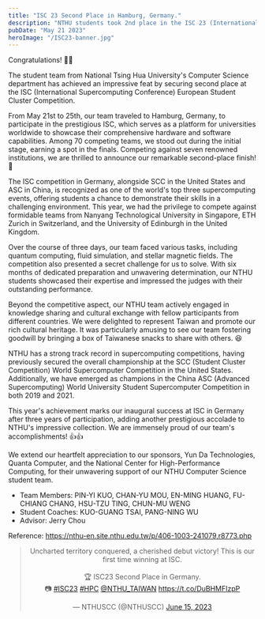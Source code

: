 ```yaml
---
title: "ISC 23 Second Place in Hamburg, Germany."
description: "NTHU students took 2nd place in the ISC 23 (International Supercomputing Conference Student Cluster Competition) held in Hamburg, Germany from May 21 to 25."
pubDate: "May 21 2023"
heroImage: "/ISC23-banner.jpg"
---
```


Congratulations! 🎉🎉 

The student team from National Tsing Hua University's Computer Science department has achieved an impressive feat by securing second place at the ISC (International Supercomputing Conference) European Student Cluster Competition.

From May 21st to 25th, our team traveled to Hamburg, Germany, to participate in the prestigious ISC, which serves as a platform for universities worldwide to showcase their comprehensive hardware and software capabilities. Among 70 competing teams, we stood out during the initial stage, earning a spot in the finals. Competing against seven renowned institutions, we are thrilled to announce our remarkable second-place finish! 🥈

The ISC competition in Germany, alongside SCC in the United States and ASC in China, is recognized as one of the world's top three supercomputing events, offering students a chance to demonstrate their skills in a challenging environment. This year, we had the privilege to compete against formidable teams from Nanyang Technological University in Singapore, ETH Zurich in Switzerland, and the University of Edinburgh in the United Kingdom.

Over the course of three days, our team faced various tasks, including quantum computing, fluid simulation, and stellar magnetic fields. The competition also presented a secret challenge for us to solve. With six months of dedicated preparation and unwavering determination, our NTHU students showcased their expertise and impressed the judges with their outstanding performance.

Beyond the competitive aspect, our NTHU team actively engaged in knowledge sharing and cultural exchange with fellow participants from different countries. We were delighted to represent Taiwan and promote our rich cultural heritage. It was particularly amusing to see our team fostering goodwill by bringing a box of Taiwanese snacks to share with others. 😆

NTHU has a strong track record in supercomputing competitions, having previously secured the overall championship at the SCC (Student Cluster Competition) World Supercomputer Competition in the United States. Additionally, we have emerged as champions in the China ASC (Advanced Supercomputing) World University Student Supercomputer Competition in both 2019 and 2021.

This year's achievement marks our inaugural success at ISC in Germany after three years of participation, adding another prestigious accolade to NTHU's impressive collection. We are immensely proud of our team's accomplishments! 👍👍

We extend our heartfelt appreciation to our sponsors, Yun Da Technologies, Quanta Computer, and the National Center for High-Performance Computing, for their unwavering support of our NTHU Computer Science student team.

- Team Members: PIN-YI KUO, CHAN-YU MOU, EN-MING HUANG, FU-CHIANG CHANG, HSU-TZU TING, CHUN-MU WENG 
- Student Coaches: KUO-GUANG TSAI, PANG-NING WU 
- Advisor: Jerry Chou

Reference: https://nthu-en.site.nthu.edu.tw/p/406-1003-241079,r8773.php

<div align="center">
<blockquote class="twitter-tweet"><p lang="en" dir="ltr">Uncharted territory conquered, a cherished debut victory! This is our first time winning at ISC.<br><br>🏆 ISC23 Second Place in Germany. <br>📷 <a href="https://twitter.com/hashtag/ISC23?src=hash&amp;ref_src=twsrc%5Etfw">#ISC23</a> <a href="https://twitter.com/hashtag/HPC?src=hash&amp;ref_src=twsrc%5Etfw">#HPC</a> <a href="https://twitter.com/NTHU_TAIWAN?ref_src=twsrc%5Etfw">@NTHU_TAIWAN</a> <a href="https://t.co/DuBHMFIzpP">https://t.co/DuBHMFIzpP</a></p>&mdash; NTHUSCC (@NTHUSCC) <a href="https://twitter.com/NTHUSCC/status/1669428679380963328?ref_src=twsrc%5Etfw">June 15, 2023</a></blockquote> <script async src="https://platform.twitter.com/widgets.js" charset="utf-8"></script>
</div>
